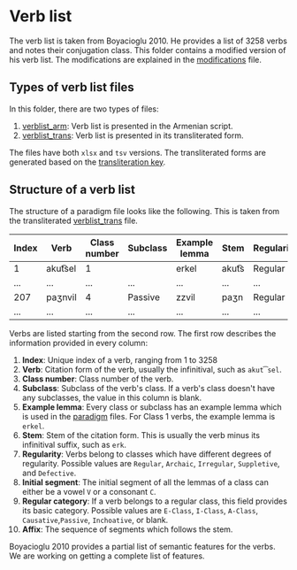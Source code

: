 # Verb list

The verb list is taken from Boyacioglu 2010. He provides a list of 3258 verbs and notes their conjugation class. This folder contains a modified version of his verb list. The modifications are explained in the [modifications](modifications.md) file.

## Types of verb list files

In this folder, there are two types of files:

1. [verblist_arm](verblist_tsv/verblist_arm.tsv): Verb list is presented in the Armenian script.
2. [verblist_trans](verblist_tsv/verblist_trans.tsv): Verb list is presented in its transliterated form.

The files have both `xlsx` and `tsv` versions.  The transliterated forms are generated based on  the [transliteration key](../transliteration.md). 
## Structure of a verb list

The structure of a paradigm file looks like the following. This is taken from the transliterated [verblist_trans](verblist_tsv/verblist_trans.tsv) file.

|Index|	Verb|	Class number|	Subclass|	Example lemma|	Stem|	Regularity	|Initial segment	|Regular category|	Affix|
|-	|-|	- |	- |	-|	-|	 -|	- |	- |	  -|
|1|	akut͡sel|	1|	 |  erkel|akut͡s|	Regular|	V|		E-Class|	-el|
|...	|...|... |... |...|	...| ...|...  |... |	  ...|	 
|207|	paʒnvil	|4|	Passive|zzvil|	paʒn|	Regular	|C|	Passive|	-vil|
|...	|...|... |... |...|	...| ...|...  |... |	  ...|	 

Verbs are listed starting from the second row. The first row describes the information provided in every column:

1. **Index**: Unique index of a verb, ranging from 1 to 3258
2. **Verb**: Citation form of the verb, usually the infinitival, such as `akut͡sel`.
3. **Class number**: Class number of the verb.
4. **Subclass**: Subclass of the verb's class. If a verb's class doesn't have any subclasses, the value in this column is blank.
4. **Example lemma**: Every class or subclass has an example lemma which is used in the [paradigm](../paradigms) files. For Class 1 verbs, the example lemma is `erkel`.
5. **Stem**: Stem of the citation form. This is usually the verb minus its infinitival suffix, such as `erk`.
6. **Regularity**: Verbs belong to classes which have different degrees of regularity. Possible values are `Regular`, `Archaic`, `Irregular`, `Suppletive`, and `Defective`.
7. **Initial segment**: The initial segment of all the lemmas of a class can either be a vowel `V` or a consonant `C`.
8. **Regular category**: If a verb belongs to a regular class, this field provides its basic category. Possible values are `E-Class`, `I-Class`, `A-Class`, `Causative`,`Passive`,  `Inchoative`, or blank.
9. **Affix**: The sequence of segments which follows the stem.

Boyacioglu 2010 provides a partial list of semantic features for the verbs. We are working on getting a complete list of features.






